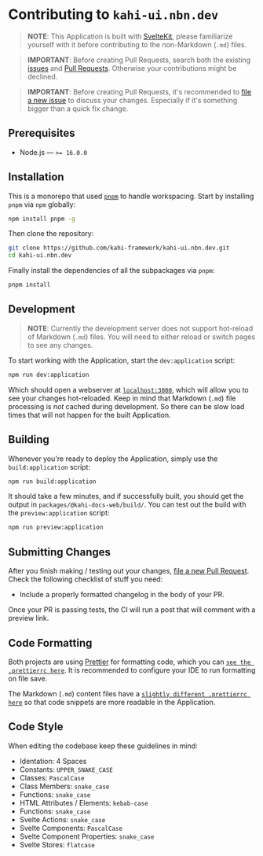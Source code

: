 # Contributing to `kahi-ui.nbn.dev`

> **NOTE**: This Application is built with [SvelteKit](https://kit.svelte.dev), please familiarize yourself with it before contributing to the non-Markdown (`.md`) files.

> **IMPORTANT**: Before creating Pull Requests, search both the existing [issues](https://github.com/novacbn/kahi-ui/issues) and [Pull Requests](https://github.com/kahi-framework/kahi-ui.nbn.dev/pulls). Otherwise your contributions might be declined.

> **IMPORTANT**: Before creating Pull Requests, it's recommended to [file a new issue](https://github.com/novacbn/kahi-ui/issues/new/choose) to discuss your changes. Especially if it's something bigger than a quick fix change.

## Prerequisites

-   Node.js — `>= 16.0.0`

## Installation

This is a monorepo that used [`pnpm`](https://pnpm.js.org/en/) to handle workspacing. Start by installing `pnpm` via `npm` globally:

```bash
npm install pnpm -g
```

Then clone the repository:

```bash
git clone https://github.com/kahi-framework/kahi-ui.nbn.dev.git
cd kahi-ui.nbn.dev
```

Finally install the dependencies of all the subpackages via `pnpm`:

```bash
pnpm install
```

## Development

> **NOTE**: Currently the development server does not support hot-reload of Markdown (`.md`) files. You will need to either reload or switch pages to see any changes.

To start working with the Application, start the `dev:application` script:

```bash
npm run dev:application
```

Which should open a webserver at [`localhost:3000`](http://localhost:3000), which will allow you to see your changes hot-reloaded. Keep in mind that Markdown (`.md`) file processing is _not_ cached during development. So there can be slow load times that will not happen for the built Application.

## Building

Whenever you're ready to deploy the Application, simply use the `build:application` script:

```bash
npm run build:application
```

It should take a few minutes, and if successfully built, you should get the output in `packages/@kahi-docs-web/build/`. You can test out the build with the `preview:application` script:

```bash
npm run preview:application
```

## Submitting Changes

After you finish making / testing out your changes, [file a new Pull Request](https://github.com/kahi-framework/kahi-ui.nbn.dev/compare). Check the following checklist of stuff you need:

-   Include a properly formatted changelog in the body of your PR.

Once your PR is passing tests, the CI will run a post that will comment with a preview link.

## Code Formatting

Both projects are using [Prettier](https://prettier.io/) for formatting code, which you can [`see the .prettierrc here`](./.prettierrc). It is recommended to configure your IDE to run formatting on file save.

The Markdown (`.md`) content files have a [`slightly different .prettierrc here`](./content/.prettierrc) so that code snippets are more readable in the Application.

## Code Style

When editing the codebase keep these guidelines in mind:

-   Identation: 4 Spaces
-   Constants: `UPPER_SNAKE_CASE`
-   Classes: `PascalCase`
-   Class Members: `snake_case`
-   Functions: `snake_case`
-   HTML Attributes / Elements: `kebab-case`
-   Functions: `snake_case`
-   Svelte Actions: `snake_case`
-   Svelte Components: `PascalCase`
-   Svelte Component Properties: `snake_case`
-   Svelte Stores: `flatcase`
